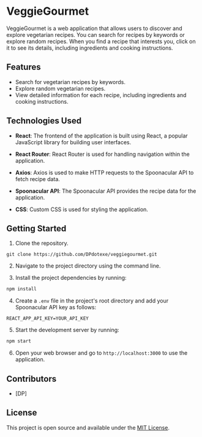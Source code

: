 # VeggieGourmet

VeggieGourmet is a web application that allows users to discover and explore vegetarian recipes. You can search for recipes by keywords or explore random recipes. When you find a recipe that interests you, click on it to see its details, including ingredients and cooking instructions.

## Features

- Search for vegetarian recipes by keywords.
- Explore random vegetarian recipes.
- View detailed information for each recipe, including ingredients and cooking instructions.

## Technologies Used

- **React**: The frontend of the application is built using React, a popular JavaScript library for building user interfaces.

- **React Router**: React Router is used for handling navigation within the application.

- **Axios**: Axios is used to make HTTP requests to the Spoonacular API to fetch recipe data.

- **Spoonacular API**: The Spoonacular API provides the recipe data for the application.

- **CSS**: Custom CSS is used for styling the application.

## Getting Started

1. Clone the repository.

```shell
git clone https://github.com/DPdotexe/veggiegourmet.git
```
2. Navigate to the project directory using the command line.

3. Install the project dependencies by running: 
```bash 
npm install
```

4. Create a `.env` file in the project's root directory and add your Spoonacular API key as follows:

```vbnet 
REACT_APP_API_KEY=YOUR_API_KEY
```

5. Start the development server by running:

```bash 
npm start
```

6. Open your web browser and go to `http://localhost:3000` to use the application.

## Contributors

- [DP]

## License

This project is open source and available under the [MIT License](LICENSE).

